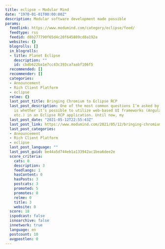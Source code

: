 ```yaml
---
title: eclipse – Modular Mind
date: "1970-01-01T00:00:00Z"
description: Modular software development made possible
params:
  feedlink: https://www.modumind.com/category/eclipse/feed/
  feedtype: rss
  feedid: d8b277790f65d4c20f645889cd8a192a
  websites: {}
  blogrolls: []
  in_blogrolls:
  - title: Planet Eclipse
    description: ""
    id: cbdb622ba1e7cc43c393ca7aabf106f5
  recommended: []
  recommender: []
  categories:
  - Announcement
  - Rich Client Platform
  - eclipse
  relme: {}
  last_post_title: Bringing Chromium to Eclipse RCP
  last_post_description: One of the most common questions I’m asked by my clients
    is whether it’s possible to utilize web-based UI frameworks (Angular, React, Vue,
    etc.) in an Eclipse RCP application. Until now, my
  last_post_date: "2021-05-12T22:55:43Z"
  last_post_link: https://www.modumind.com/2021/05/12/bringing-chromium-to-eclipse-rcp/?utm_source=rss&utm_medium=rss&utm_campaign=bringing-chromium-to-eclipse-rcp
  last_post_categories:
  - Announcement
  - Rich Client Platform
  - eclipse
  last_post_language: ""
  last_post_guid: be44a5d744eb1a133942ac1bea6dee2e
  score_criteria:
    cats: 0
    description: 3
    feedlangs: 1
    hasContent: 0
    hasPosts: 3
    postcats: 3
    promoted: 5
    promotes: 0
    relme: 0
    title: 3
    website: 0
  score: 18
  ispodcast: false
  isnoarchive: false
  innetwork: true
  language: en
  postcount: 10
  avgpostlen: 0
---
```

